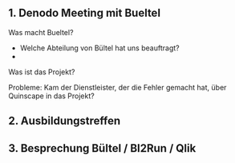 ## 1. Denodo Meeting mit Bueltel

Was macht Bueltel?
- Welche Abteilung von Bültel hat uns beauftragt?
- 

Was ist das Projekt?


Probleme: Kam der Dienstleister, der die Fehler gemacht hat, über Quinscape in das Projekt?

## 2. Ausbildungstreffen




## 3. Besprechung Bültel / BI2Run / Qlik

